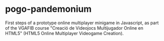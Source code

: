 # pogo-pandemonium
First steps of a prototype online multiplayer minigame in Javascript, as part of the VGAFIB course "Creació de Videojocs Multijugador Online en HTML5" (HTML5 Online Multiplayer Videogame Creation).
